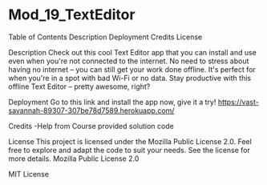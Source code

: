 # Mod_19_TextEditor

Table of Contents 
Description 
Deployment 
Credits 
License

Description 
Check out this cool Text Editor app that you can install and use even when you're not connected to the internet. No need to stress about having no internet – you can still get your work done offline. It's perfect for when you're in a spot with bad Wi-Fi or no data. Stay productive with this offline Text Editor – pretty awesome, right?

Deployment 
Go to this link and install the app now, give it a try!
https://vast-savannah-89307-307be78d7589.herokuapp.com/

Credits 
-Help from Course provided solution code 

License This project is licensed under the Mozilla Public License 2.0. Feel free to explore and adapt the code to suit your needs. See the license for more details. Mozilla Public License 2.0

MIT License
